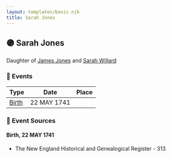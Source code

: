 ```yaml
---
layout: templates/basic.njk
title: Sarah Jones
---
```

## 🟣 Sarah Jones

Daughter of [James Jones](/people/6/61233476) and [Sarah Willard](/people/2/24374592)

### 📆 Events

Type | Date | Place
------ | ------ | ------
[Birth](#event-960a29e9-0e44-4330-9eb0-9fc6d87a9226) | 22 MAY 1741 |

### 📰 Event Sources

#### <a id="event-960a29e9-0e44-4330-9eb0-9fc6d87a9226"></a> Birth, 22 MAY 1741
* The New England Historical and Genealogical Register  - 313